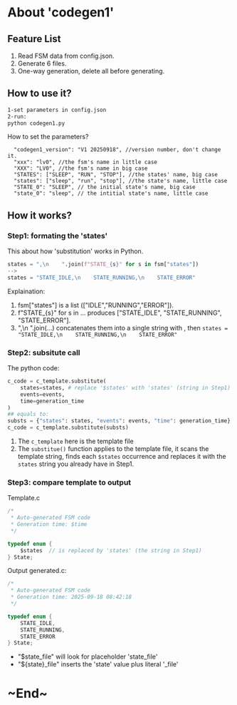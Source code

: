 # About 'codegen1'

## Feature List

1. Read FSM data from config.json.
1. Generate 6 files.
1. One-way generation, delete all before generating.

## How to use it?

```sh
1-set parameters in config.json
2-run:
python codegen1.py
```

How to set the parameters?
```
  "codegen1_version": "V1 20250918", //version number, don't change it. 
  "xxx": "lv0", //the fsm's name in little case
  "XXX": "LV0", //the fsm's name in big case
  "STATES": ["SLEEP", "RUN", "STOP"], //the states' name, big case
  "states": ["sleep", "run", "stop"], //the state's name, little case
  "STATE_0": "SLEEP", // the initial state's name, big case
  "state_0": "sleep", // the intitial state's name, little case
```

## How it works?

### Step1: formating the 'states'

This about how 'substitution' works in Python.

```py
states = ",\n    ".join(f"STATE_{s}" for s in fsm["states"])
-->
states = "STATE_IDLE,\n    STATE_RUNNING,\n    STATE_ERROR"
```
Explaination: 

1. fsm["states"] is a list (["IDLE","RUNNING","ERROR"]).
2. f"STATE_{s}" for s in ... produces ["STATE_IDLE", "STATE_RUNNING", "STATE_ERROR"].
3. ",\n ".join(...) concatenates them into a single string with , then `states = "STATE_IDLE,\n    STATE_RUNNING,\n    STATE_ERROR"`

### Step2: subsitute call

The python code:
```py
c_code = c_template.substitute(
    states=states, # replace '$states' with 'states' (string in Step1)
    events=events,
    time=generation_time
)
## equals to:
substs = {"states": states, "events": events, "time": generation_time}
c_code = c_template.substitute(substs)
```
1. The `c_template` here is the template file
2. The `substitue()` function applies to the template file, it scans the template string, finds each `$states` occurrence and replaces it with the `states` string you already have in Step1.

### Step3: compare template to output
Template.c
```c
/* 
 * Auto-generated FSM code
 * Generation time: $time
 */

typedef enum {
    $states  // is replaced by 'states' (the string in Step1)
} State;
```

Output generated.c:
```c
/* 
 * Auto-generated FSM code
 * Generation time: 2025-09-18 08:42:18
 */

typedef enum {
    STATE_IDLE,
    STATE_RUNNING,
    STATE_ERROR
} State;

```

- "$state_file" will look for placeholder 'state_file'
- "${state}_file" inserts the 'state' value plus literal '_file'


# ~End~
